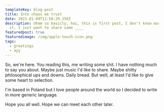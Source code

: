 ```yaml
---
templateKey: blog-post
title: Into chaos we trust
date: 2021-01-09T11:58:29.156Z
description: Uhmm so basicly, hai, this is first post, I don't know much about
  it, I just want to share some ____
featuredpost: true
featuredimage: /img/apple-touch-icon.png
tags:
  - greetings
  - ayy
---
```

So, we're here. You reading this, me writing some shit. I have nothing much to say you about. Maybe just music I'd like to share. Maybe shitty philosophical ups and downs. Daily bread. But well, at least I'd like to give some heart to selection. 

I'm based in Poland but I love people around the world so I decided to write in more generic language. 

Hope you all well. Hope we can meet each other later.